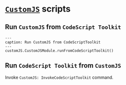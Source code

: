# [`CustomJS`](https://github.com/saml-dev/obsidian-custom-js) scripts

## Run `CustomJS` from `CodeScript Toolkit`


```code-button
---
caption: Run CustomJS from CodeScriptToolkit
---
customJS.CustomJSModule.runFromCodeScriptToolkit()
```

## Run `CodeScript Toolkit` from `CustomJS`

Invoke `CustomJS: InvokeCodeScriptToolkit` command.

